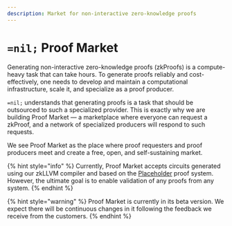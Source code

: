 ```yaml
---
description: Market for non-interactive zero-knowledge proofs
---
```


# `=nil;` Proof Market

Generating non-interactive zero-knowledge proofs (zkProofs) is a compute-heavy task that can take hours.
To generate proofs reliably and cost-effectively, one needs to develop and maintain
a computational infrastructure, scale it, and specialize as a proof producer.

`=nil;` understands that generating proofs is a task that should be outsourced to such
a specialized provider.
This is exactly why we are building Proof Market — a marketplace where everyone can request a zkProof,
and a network of specialized producers will respond to such requests.

We see Proof Market as the place where proof requesters and proof producers meet
and create a free, open, and self-sustaining market.

{% hint style="info" %}
Currently, Proof Market accepts circuits generated using our zkLLVM compiler
and based on the [Placeholder](https://github.com/NilFoundation/evm-placeholder-verification) proof system.
However, the ultimate goal is to enable validation of any proofs from any system.
{% endhint %}

{% hint style="warning" %}
Proof Market is currently in its beta version.
We expect there will be continuous changes in it following the feedback we receive from the customers.
{% endhint %}
